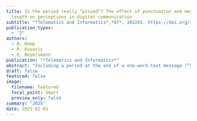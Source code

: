 ```yaml
---
title: Is the period really “pissed”? The effect of punctuation and message
  length on perceptions in digital communication
subtitle: "*Telematics and Informatics*,*97*, 102241. https://doi.org/10.1016/j.tele.2025.102241"
publication_types:
  - "2"
authors:
  - N. Kemp
  - R. Kovacic
  - E. Beyersmann
publication: "*Telematics and Informatics*"
abstract: "Including a period at the end of a one-word text message (“yes.”) can elicit perceptions of insincerity and negativity. We assessed whether these negative perceptions would hold in longer messages. Australian undergraduates (N = 200) read 30 fictitious message exchanges; positive, neutral, or negative in valence. Exchanges ended in a short (one word), medium (three to four words), or long (six to eight words) message; half with a final period, half without. Participants rated how they thought the friend felt about their message, on a 7-point scale. Across valences, messages with a period were rated more negatively than those without, as were both short and medium messages. In long messages, the period’s presence or absence did not significantly affect ratings. The results imply that this punctuation mark can convey emotional or grammatical information, depending on message length. The findings have implications for the way people compose and interpret digital messages."
draft: false
featured: false
image:
  filename: featured
  focal_point: Smart
  preview_only: false
summary: "2025"
date: 2025-02-01
---
```

